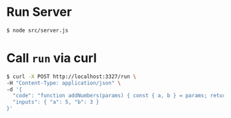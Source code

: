 # Run Server

```bash
$ node src/server.js
```

# Call `run` via curl

```bash
$ curl -X POST http://localhost:3327/run \
-H "Content-Type: application/json" \
-d '{
  "code": "function addNumbers(params) { const { a, b } = params; return a + b; } mainFunction = addNumbers;",
  "inputs": { "a": 5, "b": 3 }
}'
```
